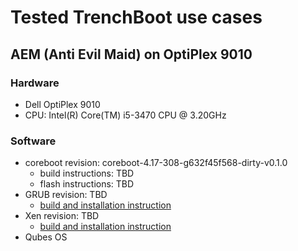 # Tested TrenchBoot use cases

## AEM (Anti Evil Maid) on OptiPlex 9010

### Hardware

* Dell OptiPlex 9010
* CPU: Intel(R) Core(TM) i5-3470 CPU @ 3.20GHz

### Software

* coreboot revision: coreboot-4.17-308-g632f45f568-dirty-v0.1.0
  * build instructions: TBD
  * flash instructions: TBD
* GRUB revision: TBD
  * [build and installation instruction](./dev_workflow.md)
* Xen revision: TBD
  * [build and installation instruction](./dev_workflow.md)
* Qubes OS

